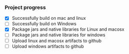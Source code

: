 ### Project progress

- [x] Successfully build on mac and linux
- [ ] Successfully build on Windows
- [x] Package jars and native libraries for Linux and macosx
- [ ] Package jars and native libraries for windows
- [ ] Upload linux and macosx artifacts to github
- [ ] Upload windows artifacts to github

